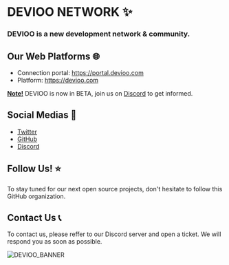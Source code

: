 # DEVIOO NETWORK ✨
### DEVIOO is a new development network & community.

## Our Web Platforms 🌐
- Connection portal: <https://portal.devioo.com>
- Platform: <https://devioo.com>

**<ins>Note!</ins>** DEVIOO is now in BETA, join us on [Discord](https://discord.devioo.com) to get informed.

## Social Medias 📱
- [Twitter](https://twitter.com/DEVIOONetwork)
- [GitHub](https://github.com/devioo-network)
- [Discord](https://discord.devioo.com)

## Follow Us! ⭐
To stay tuned for our next open source projects, don't hesitate to follow this GitHub organization.

## Contact Us 📞
To contact us, please reffer to our Discord server and open a ticket. We will respond you as soon as possible.

![DEVIOO_BANNER](https://devioo.alwaysdata.net/Others/DEVIOO_BANNER.png)
